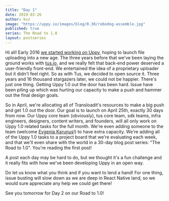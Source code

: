 ```yaml
---
title: "Day 1"
date: 2019-03-26
author: kvz
image: "https://uppy.io/images/blog/0.30/robodog-assemble.jpg"
published: true
series: The Road to 1.0
layout: postseries
---
```


Hi all! Early 2016 [we started working on Uppy](http://localhost:4000/blog/2016/07/uppy-begins/), hoping to launch file uploading into a new age. The three years before that we've been laying the ground works with [tus.io](https://tus.io/), and we really felt that back-end power deserved a user-friendly front-end. We entertained the idea of a proprietary uploader but it didn't feel right. So as with Tus, we decided to open source it. Three years and 16 thousand stargazers later, we could not be happier. There's just one thing. Getting Uppy 1.0 out the door has been hard. Issue have been piling up which was hurting our capacity to make a push and hammer out the final design goals. 

<!--more-->

So in April, we're allocating all of Transloadit's resources to make a big push and get 1.0 out the door. Our goal is to launch on April 25th, exactly 30 days from now. Our Uppy core team (obviously), tus core team, sdk teams, infra engineers, designers, content writers, and founders, will all only work on Uppy 1.0 related tasks for the full month. We're even adding someone to the team (welcome [Evgenia Karunus](https://github.com/lakesare)!) to have extra capacity. We're adding all of the Uppy 1.0 tasks to a project board that we're evaluating each week, and that we'll even share with the world in a 30-day blog post series: "The Road to 1.0". You're reading the first post!

A post each day may be hard to do, but we thought it's a fun challenge and it really fits with how we've been developing Uppy in an open way.

Do let us know what you think and if you want to lend a hand! For one thing, issue busting will slow down as we are deep in React Native land, so we would sure appreciate any help we could get there!

See you tomorrow for Day 2 on our Road to 1.0!